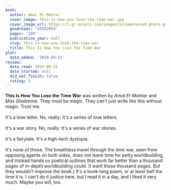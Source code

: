 ```yaml
---
book:
  author: Amal El-Mohtar
  cover_image: this-is-how-you-lose-the-time-war.jpg
  cover_image_url: https://i.gr-assets.com/images/S/compressed.photo.goodreads.com/books/1545755487l/43352954._SX318_.jpg
  goodreads: '43352954'
  pages: '209'
  publication_year: null
  slug: this-is-how-you-lose-the-time-war
  title: This Is How You Lose the Time War
plan:
  date_added: '2019-09-21'
review:
  date_read: 2019-09-21
  date_started: null
  did_not_finish: false
  rating: 5
---
```


**This Is How You Lose the Time War** was written by *Amal El-Mohtar* and *Max Gladstone*. They must be magic. They can't just write like this without magic. Trust me.<br /><br />It's a love letter. No, really: It's a series of love letters.<br /><br />It's a war story. No, really: It's a series of war stories.<br /><br />It's a fairytale. It's a high-tech dystopia.<br /><br />It's none of those. The breathless travel through the time war, seen from opposing agents on both sides, does not leave time for petty worldbuilding, and instead hands us poetical outlines that work far better than a thousand pages of in-depth worldbuilding could. (I want those thousand pages. But they wouldn't improve the book.) It's a book-long poem, or at least half the time it is. I can't do it justice here, but I read it in a day, and I liked it very much. Maybe you will, too.
